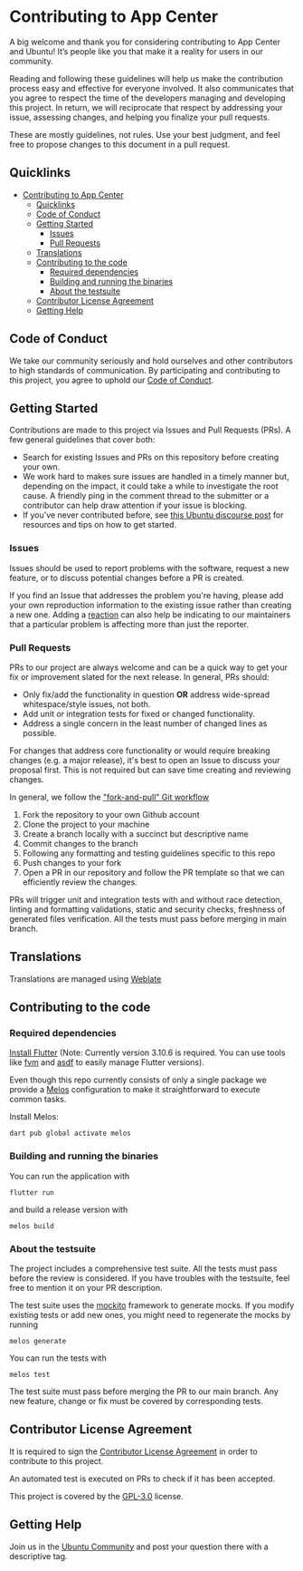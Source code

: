 # Contributing to App Center

A big welcome and thank you for considering contributing to App Center and Ubuntu! It’s people like you that make it a reality for users in our community.

Reading and following these guidelines will help us make the contribution process easy and effective for everyone involved. It also communicates that you agree to respect the time of the developers managing and developing this project. In return, we will reciprocate that respect by addressing your issue, assessing changes, and helping you finalize your pull requests.

These are mostly guidelines, not rules. Use your best judgment, and feel free to propose changes to this document in a pull request.

## Quicklinks

- [Contributing to App Center](#contributing-to-app-center)
  - [Quicklinks](#quicklinks)
  - [Code of Conduct](#code-of-conduct)
  - [Getting Started](#getting-started)
    - [Issues](#issues)
    - [Pull Requests](#pull-requests)
  - [Translations](#translations)
  - [Contributing to the code](#contributing-to-the-code)
    - [Required dependencies](#required-dependencies)
    - [Building and running the binaries](#building-and-running-the-binaries)
    - [About the testsuite](#about-the-testsuite)
  - [Contributor License Agreement](#contributor-license-agreement)
  - [Getting Help](#getting-help)

## Code of Conduct

We take our community seriously and hold ourselves and other contributors to high standards of communication. By participating and contributing to this project, you agree to uphold our [Code of Conduct](https://ubuntu.com/community/code-of-conduct).

## Getting Started

Contributions are made to this project via Issues and Pull Requests (PRs). A few general guidelines that cover both:

* Search for existing Issues and PRs on this repository before creating your own.
* We work hard to makes sure issues are handled in a timely manner but, depending on the impact, it could take a while to investigate the root cause. A friendly ping in the comment thread to the submitter or a contributor can help draw attention if your issue is blocking.
* If you've never contributed before, see [this Ubuntu discourse post](https://discourse.ubuntu.com/t/contribute/26) for resources and tips on how to get started.

### Issues

Issues should be used to report problems with the software, request a new feature, or to discuss potential changes before a PR is created.

If you find an Issue that addresses the problem you're having, please add your own reproduction information to the existing issue rather than creating a new one. Adding a [reaction](https://github.blog/2016-03-10-add-reactions-to-pull-requests-issues-and-comments/) can also help be indicating to our maintainers that a particular problem is affecting more than just the reporter.

### Pull Requests

PRs to our project are always welcome and can be a quick way to get your fix or improvement slated for the next release. In general, PRs should:

* Only fix/add the functionality in question **OR** address wide-spread whitespace/style issues, not both.
* Add unit or integration tests for fixed or changed functionality.
* Address a single concern in the least number of changed lines as possible.

For changes that address core functionality or would require breaking changes (e.g. a major release), it's best to open an Issue to discuss your proposal first. This is not required but can save time creating and reviewing changes.

In general, we follow the ["fork-and-pull" Git workflow](https://github.com/susam/gitpr)

1. Fork the repository to your own Github account
2. Clone the project to your machine
3. Create a branch locally with a succinct but descriptive name
4. Commit changes to the branch
5. Following any formatting and testing guidelines specific to this repo
6. Push changes to your fork
7. Open a PR in our repository and follow the PR template so that we can efficiently review the changes.

PRs will trigger unit and integration tests with and without race detection, linting and formatting validations, static and security checks, freshness of generated files verification. All the tests must pass before merging in main branch.

## Translations

Translations are managed using [Weblate](https://hosted.weblate.org/projects/ubuntu-software/app-center/)

## Contributing to the code

### Required dependencies

[Install Flutter](https://flutter.dev/docs/get-started/install/linux) (Note: Currently version 3.10.6 is required. You can use tools like [fvm](https://fvm.app/) and [asdf](https://asdf-vm.com/) to easily manage Flutter versions).

Even though this repo currently consists of only a single package we provide a [Melos](https://docs.page/invertase/melos) configuration to make it straightforward to execute common tasks.

Install Melos:
```
dart pub global activate melos
```

### Building and running the binaries

You can run the application with
```
flutter run
```

and build a release version with
```
melos build
```

### About the testsuite

The project includes a comprehensive test suite. All the tests must pass before the review is considered. If you have troubles with the testsuite, feel free to mention it on your PR description.

The test suite uses the [mockito](https://pub.dev/packages/mockito) framework to generate mocks. If you modify existing tests or add new ones, you might need to regenerate the mocks by running
```
melos generate
```

You can run the tests with
```
melos test
```

The test suite must pass before merging the PR to our main branch. Any new feature, change or fix must be covered by corresponding tests.

## Contributor License Agreement

It is required to sign the [Contributor License Agreement](https://ubuntu.com/legal/contributors) in order to contribute to this project.

An automated test is executed on PRs to check if it has been accepted.

This project is covered by the [GPL-3.0](LICENSE) license.

## Getting Help

Join us in the [Ubuntu Community](https://discourse.ubuntu.com/c/desktop/8) and post your question there with a descriptive tag.

